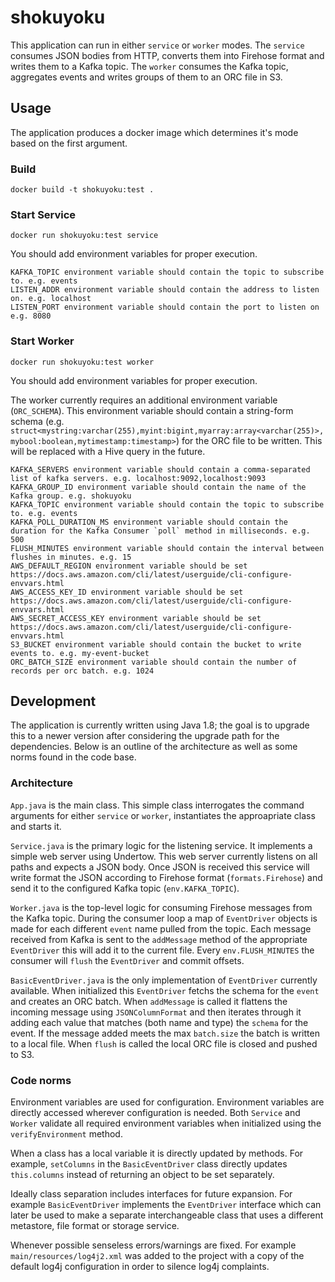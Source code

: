 # shokuyoku
This application can run in either `service` or `worker` modes. The `service` consumes JSON bodies from HTTP, converts them into Firehose format and writes them to a Kafka topic. The `worker` consumes the Kafka topic, aggregates events and writes groups of them to an ORC file in S3.

## Usage

The application produces a docker image which determines it's mode based on the first argument.

### Build
`docker build -t shokuyoku:test .`

### Start Service
`docker run shokuyoku:test service`

You should add environment variables for proper execution.

```
KAFKA_TOPIC environment variable should contain the topic to subscribe to. e.g. events
LISTEN_ADDR environment variable should contain the address to listen on. e.g. localhost
LISTEN_PORT environment variable should contain the port to listen on e.g. 8080
```

### Start Worker
`docker run shokuyoku:test worker`

You should add environment variables for proper execution.

The worker currently requires an additional environment variable (`ORC_SCHEMA`). This environment variable should contain a string-form schema (e.g. `struct<mystring:varchar(255),myint:bigint,myarray:array<varchar(255)>,mybool:boolean,mytimestamp:timestamp>`) for the ORC file to be written. This will be replaced with a Hive query in the future.

```
KAFKA_SERVERS environment variable should contain a comma-separated list of kafka servers. e.g. localhost:9092,localhost:9093
KAFKA_GROUP_ID environment variable should contain the name of the Kafka group. e.g. shokuyoku
KAFKA_TOPIC environment variable should contain the topic to subscribe to. e.g. events
KAFKA_POLL_DURATION_MS environment variable should contain the duration for the Kafka Consumer `poll` method in milliseconds. e.g. 500
FLUSH_MINUTES environment variable should contain the interval between flushes in minutes. e.g. 15
AWS_DEFAULT_REGION environment variable should be set https://docs.aws.amazon.com/cli/latest/userguide/cli-configure-envvars.html
AWS_ACCESS_KEY_ID environment variable should be set https://docs.aws.amazon.com/cli/latest/userguide/cli-configure-envvars.html
AWS_SECRET_ACCESS_KEY environment variable should be set https://docs.aws.amazon.com/cli/latest/userguide/cli-configure-envvars.html
S3_BUCKET environment variable should contain the bucket to write events to. e.g. my-event-bucket
ORC_BATCH_SIZE environment variable should contain the number of records per orc batch. e.g. 1024
```

## Development

The application is currently written using Java 1.8; the goal is to upgrade this to a newer version after considering the upgrade path for the dependencies. Below is an outline of the architecture as well as some norms found in the code base.

### Architecture

`App.java` is the main class. This simple class interrogates the command arguments for either `service` or `worker`, instantiates the approapriate class and starts it.

`Service.java` is the primary logic for the listening service. It implements a simple web server using Undertow. This web server currently listens on all paths and expects a JSON body. Once JSON is received this service will write format the JSON according to Firehose format (`formats.Firehose`) and send it to the configured Kafka topic (`env.KAFKA_TOPIC`).

`Worker.java` is the top-level logic for consuming Firehose messages from the Kafka topic. During the consumer loop a map of `EventDriver` objects is made for each different `event` name pulled from the topic. Each message received from Kafka is sent to the `addMessage` method of the appropriate `EventDriver` this will add it to the current file. Every `env.FLUSH_MINUTES` the consumer will `flush` the `EventDriver` and commit offsets.

`BasicEventDriver.java` is the only implementation of `EventDriver` currently available. When initialized this `EventDriver` fetchs the schema for the `event` and creates an ORC batch. When `addMessage` is called it flattens the incoming message using `JSONColumnFormat` and then iterates through it adding each value that matches (both name and type) the `schema` for the event. If the message added meets the max `batch.size` the batch is written to a local file. When `flush` is called the local ORC file is closed and pushed to S3.

### Code norms

Environment variables are used for configuration. Environment variables are directly accessed wherever configuration is needed. Both `Service` and `Worker` validate all required environment variables when initialized using the `verifyEnvironment` method.

When a class has a local variable it is directly updated by methods. For example, `setColumns` in the `BasicEventDriver` class directly updates `this.columns` instead of returning an object to be set separately.

Ideally class separation includes interfaces for future expansion. For example `BasicEventDriver` implements the `EventDriver` interface which can later be used to make a separate interchangeable class that uses a different metastore, file format or storage service.

Whenever possible senseless errors/warnings are fixed. For example `main/resources/log4j2.xml` was added to the project with a copy of the default log4j configuration in order to silence log4j complaints.